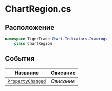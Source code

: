 
# ChartRegion.cs
## Расположение
```csharp
namespace TigerTrade.Chart.Indicators.Drawings  
    class ChartRegion
```

## События
| Название | Описание |
| --- | --- |
| [`PropertyChanged`](./sobytiya/PropertyChanged.md) | *Описание* |
